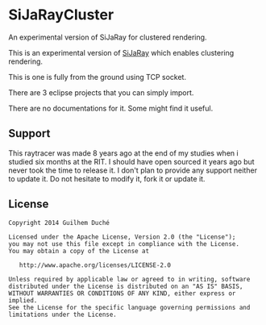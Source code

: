 SiJaRayCluster
==============

An experimental version of SiJaRay for clustered rendering.

This is an experimental version of [SiJaRay](https://github.com/guiguito/SiJaRay) which enables clustering rendering. 

This is one is fully from the ground using TCP socket.

There are 3 eclipse projects that you can simply import.

There are no documentations for it. Some might find it useful.

## Support
This raytracer was made 8 years ago at the end of my studies when i studied six months at the RIT.
I should have open sourced it years ago but never took the time to release it.
I don't  plan to provide any support neither to update it.
Do not hesitate to modify it, fork it or update it.


License
-------

    Copyright 2014 Guilhem Duché

    Licensed under the Apache License, Version 2.0 (the "License");
    you may not use this file except in compliance with the License.
    You may obtain a copy of the License at

       http://www.apache.org/licenses/LICENSE-2.0

    Unless required by applicable law or agreed to in writing, software
    distributed under the License is distributed on an "AS IS" BASIS,
    WITHOUT WARRANTIES OR CONDITIONS OF ANY KIND, either express or implied.
    See the License for the specific language governing permissions and
    limitations under the License.
